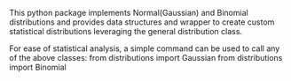 This python package implements Normal(Gaussian) and Binomial distributions and provides data structures and wrapper to create custom statistical distributions leveraging the general distribution class.

For ease of statistical analysis, a simple command can be used to call any of the above classes:
from distributions import Gaussian
from distributions import Binomial

